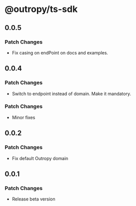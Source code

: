 # @outropy/ts-sdk

## 0.0.5

### Patch Changes

- Fix casing on endPoint on docs and examples.


## 0.0.4

### Patch Changes

- Switch to endpoint instead of domain. Make it mandatory.

### Patch Changes

- Minor fixes

## 0.0.2

### Patch Changes

- Fix default Outropy domain

## 0.0.1

### Patch Changes

- Release beta version
